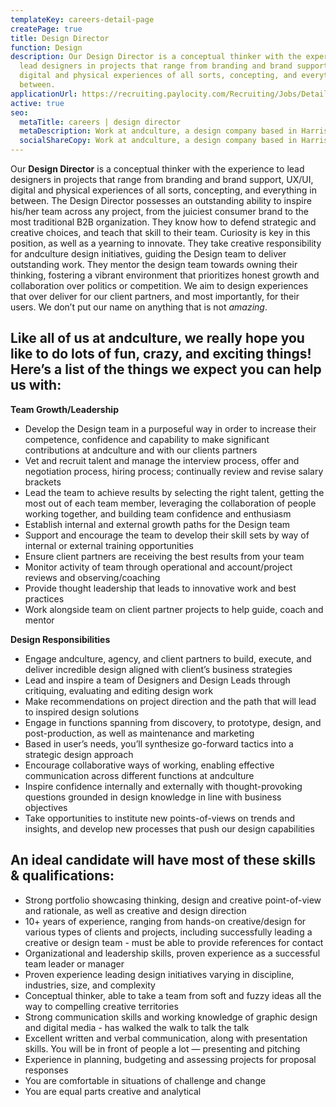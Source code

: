 ```yaml
---
templateKey: careers-detail-page
createPage: true
title: Design Director
function: Design
description: Our Design Director is a conceptual thinker with the experience to
  lead designers in projects that range from branding and brand support, UX/UI,
  digital and physical experiences of all sorts, concepting, and everything in
  between.
applicationUrl: https://recruiting.paylocity.com/Recruiting/Jobs/Details/474117
active: true
seo:
  metaTitle: careers | design director
  metaDescription: Work at andculture, a design company based in Harrisburg, PA
  socialShareCopy: Work at andculture, a design company based in Harrisburg, PA
---
```

Our **Design Director** is a conceptual thinker with the experience to lead designers in projects that range from branding and brand support, UX/UI, digital and physical experiences of all sorts, concepting, and everything in between. The Design Director possesses an outstanding ability to inspire his/her team across any project, from the juiciest consumer brand to the most traditional B2B organization. They know how to defend strategic and creative choices, and teach that skill to their team. Curiosity is key in this position, as well as a yearning to innovate. They take creative responsibility for andculture design initiatives, guiding the Design team to deliver outstanding work. They mentor the design team towards owning their thinking, fostering a vibrant environment that prioritizes honest growth and collaboration over politics or competition. We aim to design experiences that over deliver for our client partners, and most importantly, for their users. We don’t put our name on anything that is not *amazing*.

## Like all of us at andculture, we really hope you like to do lots of fun, crazy, and exciting things! Here’s a list of the things we expect you can help us with:

**Team Growth/Leadership**

* Develop the Design team in a purposeful way in order to increase their competence, confidence and capability to make significant contributions at andculture and with our clients partners
* Vet and recruit talent and manage the interview process, offer and negotiation process, hiring process; continually review and revise salary brackets
* Lead the team to achieve results by selecting the right talent, getting the most out of each team member, leveraging the collaboration of people working together, and building team confidence and enthusiasm
* Establish internal and external growth paths for the Design team
* Support and encourage the team to develop their skill sets by way of internal or external training opportunities
* Ensure client partners are receiving the best results from your team
* Monitor activity of team through operational and account/project reviews and observing/coaching
* Provide thought leadership that leads to innovative work and best practices
* Work alongside team on client partner projects to help guide, coach and mentor

**Design Responsibilities**

* Engage andculture, agency, and client partners to build, execute, and deliver incredible design aligned with client’s business strategies 
* Lead and inspire a team of Designers and Design Leads through critiquing, evaluating and editing design work
* Make recommendations on project direction and the path that will lead to inspired design solutions
* Engage in functions spanning from discovery, to prototype, design, and post-production, as well as maintenance and marketing
* Based in user’s needs, you’ll synthesize go-forward tactics into a strategic design approach
* Encourage collaborative ways of working, enabling effective communication across different functions at andculture
* Inspire confidence internally and externally with thought-provoking questions grounded in design knowledge  in line with business objectives
* Take opportunities to institute new points-of-views on trends and insights, and develop new processes that push our design capabilities

## An ideal candidate will have most of these skills & qualifications:

* Strong portfolio showcasing thinking, design and creative point-of-view and rationale, as well as creative and design direction
* 10+ years of experience, ranging from hands-on creative/design for various types of clients and projects, including successfully leading a creative or design team - must be able to provide references for contact
* Organizational and leadership skills, proven experience as a successful team leader or manager
* Proven experience leading design initiatives varying in discipline, industries, size, and complexity
* Conceptual thinker, able to take a team from soft and fuzzy ideas all the way to compelling creative territories
* Strong communication skills and working knowledge of graphic design and digital media - has walked the walk to talk the talk
* Excellent written and verbal communication, along with presentation skills. You will be in front of people a lot — presenting and pitching
* Experience in planning, budgeting and assessing projects for proposal responses 
* You are comfortable in situations of challenge and change
* You are equal parts creative and analytical







